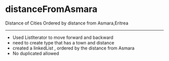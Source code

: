 # distanceFromAsmara

 Distance of Cities Ordered by distance from Asmara,Eritrea
 __________________________________________________________

 -  Used ListIterator to move forward and backward
 -  need to create type that has a town and distance
 -  created a linkedList , ordered by the distance from Asmara
 -  No duplicated allowed
